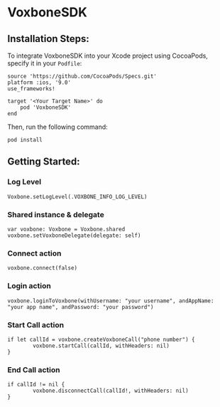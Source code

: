 # VoxboneSDK

## Installation Steps:

To integrate VoxboneSDK into your Xcode project using CocoaPods, specify it in your `Podfile`:
```
source 'https://github.com/CocoaPods/Specs.git'
platform :ios, '9.0'
use_frameworks!

target '<Your Target Name>' do
    pod 'VoxboneSDK'
end
```
Then, run the following command:
```
pod install
```

## Getting Started:

### Log Level
```
Voxbone.setLogLevel(.VOXBONE_INFO_LOG_LEVEL)
```

### Shared instance & delegate
```
var voxbone: Voxbone = Voxbone.shared
voxbone.setVoxboneDelegate(delegate: self)
```

### Connect action
```
voxbone.connect(false)
```

### Login action
```
voxbone.loginToVoxbone(withUsername: "your username", andAppName: "your app name", andPassword: "your password")
```

### Start Call action
```
if let callId = voxbone.createVoxboneCall("phone number") {
        voxbone.startCall(callId, withHeaders: nil)
}
```

### End Call action
```
if callId != nil {
        voxbone.disconnectCall(callId!, withHeaders: nil)
}
```
